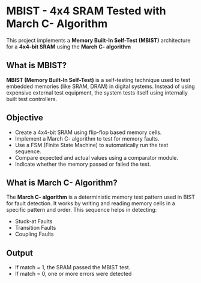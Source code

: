 # MBIST - 4x4 SRAM Tested with March C- Algorithm
This project implements a **Memory Built-In Self-Test (MBIST)** architecture for a **4x4-bit SRAM** using the **March C- algorithm**
## What is MBIST?
**MBIST (Memory Built-In Self-Test)** is a self-testing technique used to test embedded memories (like SRAM, DRAM) in digital systems. Instead of using expensive external test equipment, the system tests itself using internally built test controllers.
## Objective
-  Create a 4x4-bit SRAM using flip-flop based memory cells.
-  Implement a March C- algorithm to test for memory faults.
-  Use a FSM (Finite State Machine) to automatically run the test sequence.
-  Compare expected and actual values using a comparator module.
-  Indicate whether the memory passed or failed the test. 
## What is March C- Algorithm?
The **March C- algorithm** is a deterministic memory test pattern used in BIST for fault detection. It works by writing and reading memory cells in a specific pattern and order.
This sequence helps in detecting:
- Stuck-at Faults
- Transition Faults
- Coupling Faults
## Output 
- If match = 1, the SRAM passed the MBIST test.
- If match = 0, one or more errors were detected
